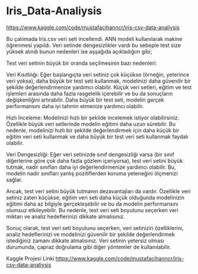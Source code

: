 # Iris_Data-Analiysis
https://www.kaggle.com/code/mustafacihanncr/iris-csv-data-analiysis

Bu çalıimada Iris.csv veri seti incellendi. ANN modeli kullanılarak makine öğrenmesi yapıldı.
Veri setinde dengesizlikler vardı bu sebeple test size yüksek alındı bunun nedenleri ise aşşağıda açıkladığım gibi;

Test veri setinin büyük bir oranda seçilmesinin bazı nedenleri:

Veri Kısıtlılığı: Eğer başlangıçta veri setiniz çok küçükse (örneğin, yeterince veri yoksa), daha büyük bir test seti kullanmak, modelinizi daha güvenilir bir şekilde değerlendirmenize yardımcı olabilir. Küçük veri setleri, eğitim ve test işlemleri arasında daha fazla rasgelelik içerebilir ve bu da sonuçların değişkenliğini artırabilir. Daha büyük bir test seti, modelin gerçek performansını daha iyi tahmin etmenize yardımcı olabilir.

Hızlı İnceleme: Modelinizi hızlı bir şekilde incelemek istiyor olabilirsiniz. Özellikle büyük veri setlerinde modelin eğitimi daha uzun sürebilir. Bu nedenle, modelinizi hızlı bir şekilde değerlendirmek için daha küçük bir eğitim veri seti kullanmak ve daha büyük bir test veri seti kullanmak faydalı olabilir.

Veri Dengesizliği: Eğer veri setinizde sınıf dengesizliği varsa (bir sınıf diğerlerine göre çok daha fazla gözlem içeriyorsa), test veri setini büyük tutmak, nadir sınıfları daha iyi değerlendirmenize yardımcı olabilir. Bu, modelin nadir sınıfları yanlış pozitiflerden koruma yeteneğini ölçmenizi sağlar.

Ancak, test veri setini büyük tutmanın dezavantajları da vardır. Özellikle veri setiniz zaten küçükse, eğitim veri seti daha küçük olduğunda modelinizin eğitimi daha az bilgiyle gerçekleşebilir ve bu da modelin performansını olumsuz etkileyebilir. Bu nedenle, test veri seti boyutunu seçerken veri miktarı ve analiz hedeflerinizi dikkate almalısınız.

Sonuç olarak, test veri seti boyutunu seçerken, veri setinizin özelliklerini, analiz hedeflerinizi ve modelinizi güvenilir bir şekilde değerlendirmek istediğiniz zamanı dikkate almalısınız. Veri setinin yetersiz olması durumunda, çapraz doğrulama gibi diğer yöntemler de kullanılabilir.


Kaggle Projesi Linki
https://www.kaggle.com/code/mustafacihanncr/iris-csv-data-analiysis
